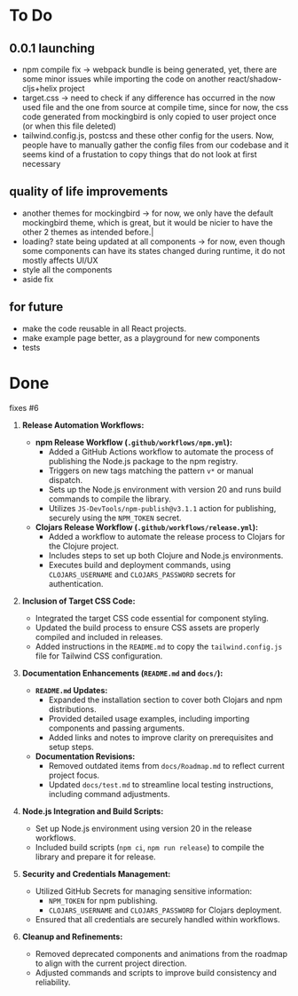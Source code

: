 
# To Do
## 0.0.1 launching

- npm compile fix -> webpack bundle is being generated, yet, there are some minor issues while importing the code on another react/shadow-cljs+helix project
- target.css -> need to check if any difference has occurred in the now used file and the one from source at compile time, since for now, the css code generated from mockingbird is only copied to user project once (or when this file deleted)
- tailwind.config.js, postcss and these other config for the users. Now, people have to manually gather the config files from our codebase and it seems kind of a frustation to copy things that do not look at first necessary

## quality of life improvements

- another themes for mockingbird -> for now, we only have the default mockingbird theme, which is great, but it would be nicier to have the other 2 themes as intended before.|
- loading? state being updated at all components -> for now, even though some components can have its states changed during runtime, it do not mostly affects UI/UX
- style all the components
- aside fix

## for future
- make the code reusable in all React projects.
- make example page better, as a playground for new components
- tests

# Done

fixes #6 

1. **Release Automation Workflows:**
   - **npm Release Workflow (`.github/workflows/npm.yml`):**
     - Added a GitHub Actions workflow to automate the process of publishing the Node.js package to the npm registry.
     - Triggers on new tags matching the pattern `v*` or manual dispatch.
     - Sets up the Node.js environment with version 20 and runs build commands to compile the library.
     - Utilizes `JS-DevTools/npm-publish@v3.1.1` action for publishing, securely using the `NPM_TOKEN` secret.
   - **Clojars Release Workflow (`.github/workflows/release.yml`):**
     - Added a workflow to automate the release process to Clojars for the Clojure project.
     - Includes steps to set up both Clojure and Node.js environments.
     - Executes build and deployment commands, using `CLOJARS_USERNAME` and `CLOJARS_PASSWORD` secrets for authentication.

2. **Inclusion of Target CSS Code:**
   - Integrated the target CSS code essential for component styling.
   - Updated the build process to ensure CSS assets are properly compiled and included in releases.
   - Added instructions in the `README.md` to copy the `tailwind.config.js` file for Tailwind CSS configuration.

3. **Documentation Enhancements (`README.md` and `docs/`):**
   - **`README.md` Updates:**
     - Expanded the installation section to cover both Clojars and npm distributions.
     - Provided detailed usage examples, including importing components and passing arguments.
     - Added links and notes to improve clarity on prerequisites and setup steps.
   - **Documentation Revisions:**
     - Removed outdated items from `docs/Roadmap.md` to reflect current project focus.
     - Updated `docs/test.md` to streamline local testing instructions, including command adjustments.

4. **Node.js Integration and Build Scripts:**
   - Set up Node.js environment using version 20 in the release workflows.
   - Included build scripts (`npm ci`, `npm run release`) to compile the library and prepare it for release.

5. **Security and Credentials Management:**
   - Utilized GitHub Secrets for managing sensitive information:
     - `NPM_TOKEN` for npm publishing.
     - `CLOJARS_USERNAME` and `CLOJARS_PASSWORD` for Clojars deployment.
   - Ensured that all credentials are securely handled within workflows.

6. **Cleanup and Refinements:**
   - Removed deprecated components and animations from the roadmap to align with the current project direction.
   - Adjusted commands and scripts to improve build consistency and reliability.